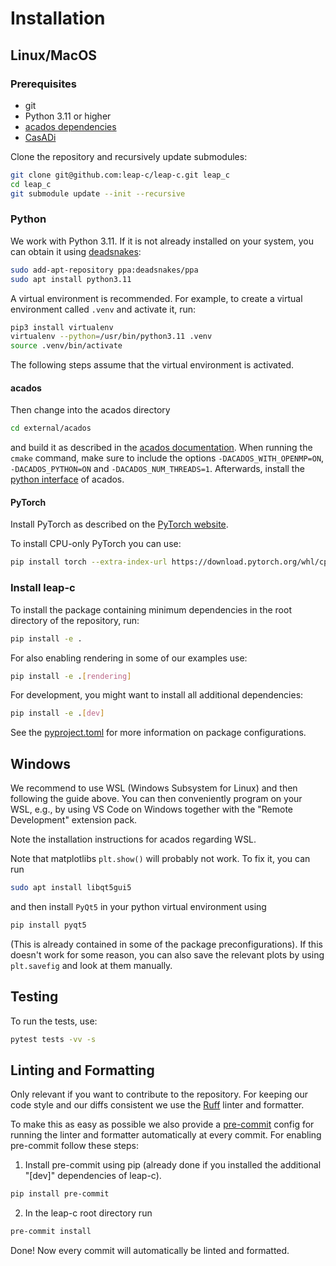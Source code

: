 # Installation

## Linux/MacOS

### Prerequisites

- git
- Python 3.11 or higher
- [acados dependencies](https://docs.acados.org/installation/index.html)
- [CasADi](https://web.casadi.org/get/)

Clone the repository and recursively update submodules:
```bash
git clone git@github.com:leap-c/leap-c.git leap_c
cd leap_c
git submodule update --init --recursive
```

### Python

We work with Python 3.11. If it is not already installed on your system, you can obtain it using [deadsnakes](https://launchpad.net/~deadsnakes/+archive/ubuntu/ppa):
```bash
sudo add-apt-repository ppa:deadsnakes/ppa
sudo apt install python3.11
```

A virtual environment is recommended. For example, to create a virtual environment called `.venv`
and activate it, run:

```bash
pip3 install virtualenv
virtualenv --python=/usr/bin/python3.11 .venv
source .venv/bin/activate
```

The following steps assume that the virtual environment is activated.

#### acados

Then change into the acados directory 

```bash
cd external/acados
```

and build it as described in the [acados documentation](https://docs.acados.org/installation/index.html). When running the
`cmake` command, make sure to include the options `-DACADOS_WITH_OPENMP=ON`, `-DACADOS_PYTHON=ON` and `-DACADOS_NUM_THREADS=1`.
Afterwards, install the [python interface](https://docs.acados.org/python_interface/index.html) of acados.

#### PyTorch

Install PyTorch as described on the [PyTorch website](https://pytorch.org/get-started/locally/).

To install CPU-only PyTorch you can use:

``` bash
pip install torch --extra-index-url https://download.pytorch.org/whl/cpu
```

### Install leap-c

To install the package containing minimum dependencies in the root directory of the repository, run:

```bash
pip install -e .
```

For also enabling rendering in some of our examples use:

```bash
pip install -e .[rendering]
```

For development, you might want to install all additional dependencies:

```bash
pip install -e .[dev]
```

See the [pyproject.toml](https://github.com/leap-c/leap-c/blob/main/pyproject.toml) for more information on package configurations.

## Windows
We recommend to use WSL (Windows Subsystem for Linux) and then following the guide above.
You can then conveniently program on your WSL, e.g., 
by using VS Code on Windows together with the "Remote Development" extension pack.

Note the installation instructions for acados regarding WSL.

Note that matplotlibs `plt.show()` will probably not work.
To fix it, you can run
```bash
sudo apt install libqt5gui5
```
and then install
`PyQt5` in your python virtual environment using
```bash
pip install pyqt5
```
(This is already contained in some of the package preconfigurations).
If this doesn't work for some reason, you can also save the relevant plots by using `plt.savefig` 
and look at them manually.

## Testing

To run the tests, use:

```bash
pytest tests -vv -s
```

## Linting and Formatting

Only relevant if you want to contribute to the repository.
For keeping our code style and our diffs consistent we use the [Ruff](https://docs.astral.sh/ruff/) linter and formatter.

To make this as easy as possible we also provide a [pre-commit](https://pre-commit.com/) config for running the linter and formatter automatically at every commit. For enabling pre-commit follow these steps:

1. Install pre-commit using pip (already done if you installed the additional "[dev]" dependencies of leap-c).
```bash
pip install pre-commit
```

2. In the leap-c root directory run
```bash
pre-commit install
```

Done! Now every commit will automatically be linted and formatted.